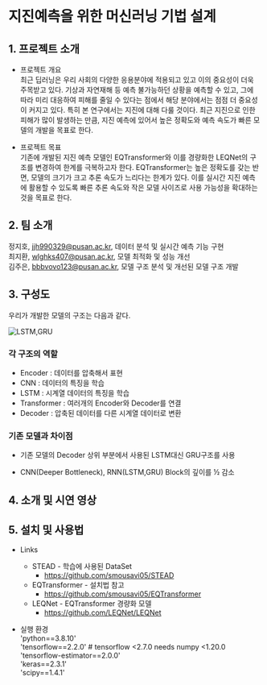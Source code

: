 # 지진예측을 위한 머신러닝 기법 설계

## 1. 프로젝트 소개
* 프로젝트 개요<br>
최근 딥러닝은 우리 사회의 다양한 응용분야에 적용되고 있고 이의 중요성이 더욱 주목받고 있다. 기상과 자연재해 등 예측 불가능하던 상황을 예측할 수 있고, 그에 따라 미리 대응하여 피해를 줄일 수 있다는 점에서 해당 분야에서는 점점 더 중요성이 커지고 있다. 특히 본 연구에서는 지진에 대해 다룰 것이다. 최근 지진으로 인한 피해가 많이 발생하는 만큼, 지진 예측에 있어서 높은 정확도와 예측 속도가 빠른 모델의 개발을 목표로 한다.

* 프로젝트 목표<br>
기존에 개발된 지진 예측 모델인 EQTransformer와 이를 경량화한 LEQNet의 구조를 변경하여 한계를 극복하고자 한다. EQTransformer는 높은 정확도를 갖는 반면, 모델의 크기가 크고 추론 속도가 느리다는 한계가 있다. 이를 실시간 지진 예측에 활용할 수 있도록 빠른 추론 속도와 작은 모델 사이즈로 사용 가능성을 확대하는 것을 목표로 한다.

## 2. 팀 소개
정지호, jjh990329@pusan.ac.kr, 데이터 분석 및 실시간 예측 기능 구현<br>
최지환, wlghks407@pusan.ac.kr, 모델 최적화 및 성능 개선<br>
김주은, bbbvovo123@pusan.ac.kr, 모델 구조 분석 및 개선된 모델 구조 개발<br>

## 3. 구성도
우리가 개발한 모델의 구조는 다음과 같다.

![LSTM,GRU](https://user-images.githubusercontent.com/84946412/195488921-7593bf3e-1af7-4b81-a4c6-97ad30ad83ac.png)
<br>

### 각 구조의 역할

* Encoder : 데이터를 압축해서 표현<br>
* CNN : 데이터의 특징을 학습<br>
* LSTM : 시계열 데이터의 특징을 학습<br>
* Transformer : 여러개의 Encoder와 Decoder를 연결<br>
* Decoder : 압축된 데이터를 다른 시계열 데이터로 변환<br>

### 기존 모델과 차이점

* 기존 모델의 Decoder 상위 부분에서 사용된 LSTM대신 GRU구조를 사용 

* CNN(Deeper Bottleneck), RNN(LSTM,GRU) Block의 깊이를 ½ 감소 

## 4. 소개 및 시연 영상

## 5. 설치 및 사용법

* Links
  * STEAD - 학습에 사용된 DataSet
    * https://github.com/smousavi05/STEAD
  * EQTransformer - 설치법 참고
    * https://github.com/smousavi05/EQTransformer
  * LEQNet - EQTransformer 경량화 모델
    * https://github.com/LEQNet/LEQNet

* 실행 환경<br>
'python==3.8.10'<br>
'tensorflow==2.2.0'  # tensorflow <2.7.0 needs numpy <1.20.0<br>
'tensorflow-estimator==2.0.0'<br>
'keras==2.3.1'<br>
'scipy==1.4.1'<br>
